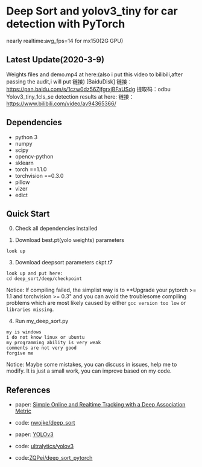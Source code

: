 # Deep Sort and yolov3_tiny for car detection with PyTorch 
nearly realtime:avg_fps=14 for mx150(2G GPU)

## Latest Update(2020-3-9)
Weights files and demo.mp4 at here:(also i put this video to bilibili,after passing the audit,i will put 链接)
[BaiduDisk]
链接：https://pan.baidu.com/s/1czw0dz56ZjfgrxjBFaUSdg 
提取码：odbu
Yolov3_tiny_1cls_se detection results at here:
链接：https://www.bilibili.com/video/av94365366/

## Dependencies
- python 3 
- numpy
- scipy
- opencv-python
- sklearn
- torch ==1.1.0
- torchvision ==0.3.0
- pillow
- vizer
- edict

## Quick Start
0. Check all dependencies installed

1. Download best.pt(yolo weights) parameters
```
look up
```

3. Download deepsort parameters ckpt.t7
```
look up and put here:
cd deep_sort/deep/checkpoint
```  

Notice:
If compiling failed, the simplist way is to **Upgrade your pytorch >= 1.1 and torchvision >= 0.3" and you can avoid the troublesome compiling problems which are most likely caused by either `gcc version too low` or `libraries missing`.

4. Run my_deep_sort.py
```
my is windows
i do not know linux or ubuntu
my programming ability is very weak
comments are not very good
forgive me
```
Notice:
Maybe some mistakes, you can discuss in issues, help me to modify.
It is just a small work, you can improve based on my code.


## References
- paper: [Simple Online and Realtime Tracking with a Deep Association Metric](https://arxiv.org/abs/1703.07402)

- code: [nwojke/deep_sort](https://github.com/nwojke/deep_sort)

- paper: [YOLOv3](https://pjreddie.com/media/files/papers/YOLOv3.pdf)

- code: [ultralytics/yolov3](https://github.com/ultralytics/yolov3)

- code:[ZQPei/deep_sort_pytorch](https://github.com/ZQPei/deep_sort_pytorch)

